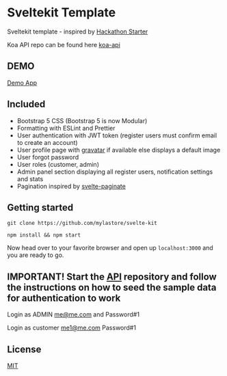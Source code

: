 # Sveltekit Template

Sveltekit template - inspired by [Hackathon Starter](https://hackathon-starter.walcony.com)

Koa API repo can be found here [koa-api](https://github.com/mylastore/koa-blog-api)

## DEMO
[Demo App](https://sveltekit.mylastore.com/)

## Included

- Bootstrap 5 CSS (Bootstrap 5 is now Modular)
- Formatting with ESLint and Prettier
- User authentication with JWT token (register users must confirm email to create an account)
- User profile page with [gravatar](https://en.gravatar.com/) if available else displays a default image
- User forgot password
- User roles (customer, admin)
- Admin panel section displaying all register users, notification settings and stats
- Pagination inspired by [svelte-paginate](https://github.com/TahaSh/svelte-paginate#readme)

## Getting started

    git clone https://github.com/mylastore/svelte-kit

    npm install && npm start

Now head over to your favorite browser and open up `localhost:3000` and you are ready to go.

## IMPORTANT! Start the [API](https://github.com/mylastore/koa-blog-api) repository and follow the instructions on how to seed the sample data for authentication to work

Login as ADMIN me@me.com and Password#1

Login as customer me1@me.com Password#1

## License

[MIT](http://opensource.org/licenses/MIT)
